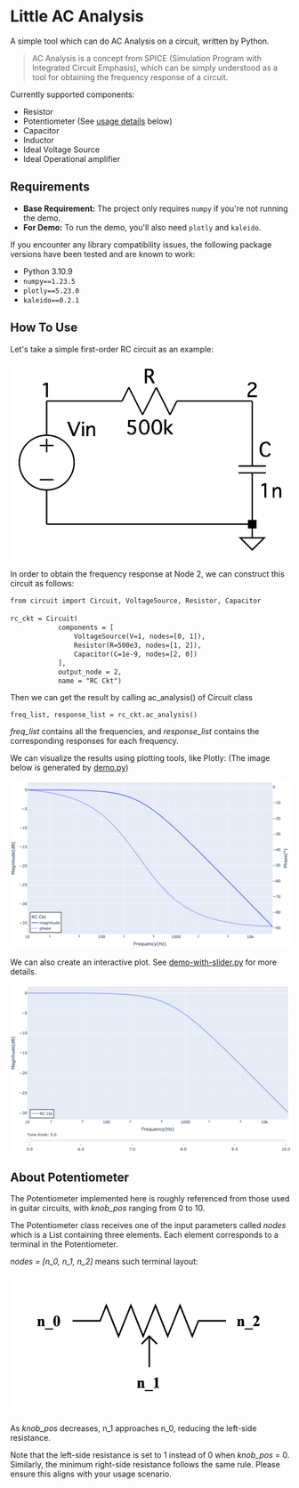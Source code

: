 # Little AC Analysis

A simple tool which can do AC Analysis on a circuit, written by Python.

> AC Analysis is a concept from SPICE (Simulation Program with Integrated Circuit Emphasis), which can be simply understood as a tool for obtaining the frequency response of a circuit.

Currently supported components:

- Resistor 
- Potentiometer (See [usage details](#about-potentiometer) below)
- Capacitor
- Inductor
- Ideal Voltage Source
- Ideal Operational amplifier

## Requirements

- **Base Requirement:** The project only requires `numpy` if you're not running the demo.
- **For Demo:** To run the demo, you'll also need `plotly` and `kaleido`.

If you encounter any library compatibility issues, the following package versions have been tested and are known to work:

- Python 3.10.9
- `numpy==1.23.5`
- `plotly==5.23.0`
- `kaleido==0.2.1`

## How To Use

Let's take a simple first-order RC circuit as an example:

<img src="./doc/rc-ckt.png" width="500px">

In order to obtain the frequency response at Node 2, we can construct this circuit as follows:

```
from circuit import Circuit, VoltageSource, Resistor, Capacitor

rc_ckt = Circuit(
            components = [ 
                VoltageSource(V=1, nodes=[0, 1]),
                Resistor(R=500e3, nodes=[1, 2]),
                Capacitor(C=1e-9, nodes=[2, 0])
            ],
            output_node = 2,
            name = "RC Ckt")
```

Then we can get the result by calling ac_analysis() of Circuit class

```
freq_list, response_list = rc_ckt.ac_analysis()
```

_freq_list_ contains all the frequencies, and _response_list_ contains the corresponding responses for each frequency.

We can visualize the results using plotting tools, like Plotly: (The image below is generated by [demo.py](./demo.py))

![](./doc/rc-ckt_plotly.png)

We can also create an interactive plot. See [demo-with-slider.py](./demo-with-slider.py) for more details.

![](./doc/rc-ckt_slider.png)

## About Potentiometer

The Potentiometer implemented here is roughly referenced from those used in guitar circuits, with _knob_pos_ ranging from 0 to 10.

The Potentiometer class receives one of the input parameters called _nodes_ which is a List containing three elements. Each element corresponds to a terminal in the Potentiometer.

_nodes = [n_0, n_1, n_2]_ means such terminal layout:

<img src="./doc/pot.png" width="500px">

As _knob_pos_ decreases, n_1 approaches n_0, reducing the left-side resistance.

Note that the left-side resistance is set to 1 instead of 0 when _knob_pos_ = 0. Similarly, the minimum right-side resistance follows the same rule. Please ensure this aligns with your usage scenario.
